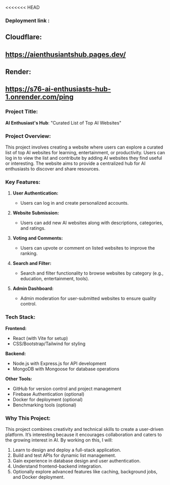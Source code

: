 <<<<<<< HEAD
### Deployment link : 
## Cloudflare:

## https://aienthusiantshub.pages.dev/

## Render:

## https://s76-ai-enthusiasts-hub-1.onrender.com/ping

### Project Title:  
**AI Enthusiast's Hub**: "Curated List of Top AI Websites"


### Project Overview:
This project involves creating a website where users can explore a curated list of top AI websites for learning, entertainment, or productivity. Users can log in to view the list and contribute by adding AI websites they find useful or interesting. The website aims to provide a centralized hub for AI enthusiasts to discover and share resources.  


### **Key Features:**  
1. **User Authentication:**  
   - Users can log in and create personalized accounts.

2. **Website Submission:**  
   - Users can add new AI websites along with descriptions, categories, and ratings.  

3. **Voting and Comments:**
   - Users can upvote or comment on listed websites to improve the ranking.  

4. **Search and Filter:**  
   - Search and filter functionality to browse websites by category (e.g., education, entertainment, tools).  

5. **Admin Dashboard:**  
   - Admin moderation for user-submitted websites to ensure quality control.  



### **Tech Stack:**  
**Frontend:**  
- React (with Vite for setup)  
- CSS/Bootstrap/Tailwind for styling  

**Backend:**  
- Node.js with Express.js for API development  
- MongoDB with Mongoose for database operations  

**Other Tools:**  
- GitHub for version control and project management  
- Firebase Authentication (optional)  
- Docker for deployment (optional)  
- Benchmarking tools (optional)  



### Why This Project:
This project combines creativity and technical skills to create a user-driven platform. It’s interesting because it encourages collaboration and caters to the growing interest in AI. By working on this, I will:  
1. Learn to design and deploy a full-stack application.  
2. Build and test APIs for dynamic list management.  
3. Gain experience in database design and user authentication.  
4. Understand frontend-backend integration.  
5. Optionally explore advanced features like caching, background jobs, and Docker deployment.  

